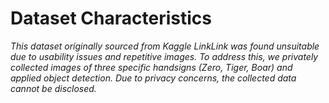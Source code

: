 # Dataset Characteristics

*This dataset originally sourced from Kaggle LinkLink was found unsuitable due to usability issues and repetitive images. To address this, we privately collected images of three specific handsigns (Zero, Tiger, Boar) and applied object detection. Due to privacy concerns, the collected data cannot be disclosed.*
